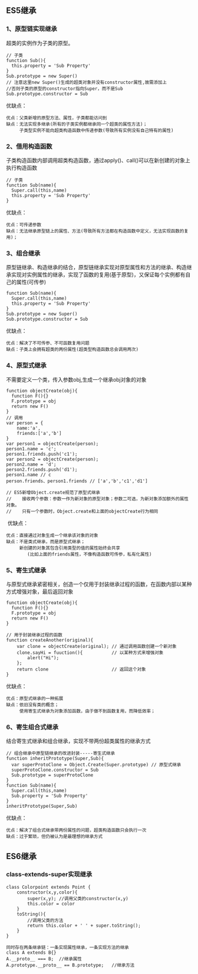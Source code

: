 ## ES5继承
### 1、原型链实现继承
超类的实例作为子类的原型。

	// 子类
	function Sub(){
	  this.property = 'Sub Property'
	}
	Sub.prototype = new Super()
	// 注意这里new Super()生成的超类对象并没有constructor属性,故需添加上
	//否则子类的原型的constructor指向Super，而不是Sub
	Sub.prototype.constructor = Sub
优缺点：
	
	优点：父类新增的原型方法、属性，子类都能访问到
	缺点：无法实现多继承(所有的子类实例都继承同一个超类的属性方法)；
		 子类型实例不能向超类构造函数中传递参数(导致所有实例没有自己特有的属性)	
### 2、借用构造函数
子类构造函数内部调用超类构造函数，通过apply()、call()可以在新创建的对象上执行构造函数
	
	// 子类
	function Sub(name){
	  Super.call(this,name)
	  this.property = 'Sub Property'
	}
优缺点：

	优点：可传递参数
	缺点：无法继承原型链上的属性、方法(导致所有方法都在构造函数中定义，无法实现函数的复用)；
### 3、组合继承
原型链继承、构造继承的结合，原型链继承实现对原型属性和方法的继承、构造继承实现对实例属性的继承，实现了函数的复用(基于原型)，又保证每个实例都有自己的属性(可传参)


	function Sub(name){
	  Super.call(this,name)
	  this.property = 'Sub Property'
	}
	Sub.prototype = new Super()
	Sub.prototype.constructor = Sub
优缺点：
	
	优点：解决了不可传参、不可函数复用问题
	缺点：子类上会拥有超类的两份属性(超类型构造函数总会调用两次)
### 4、原型式继承
不需要定义一个类，传入参数obj,生成一个继承obj对象的对象

	function objectCreate(obj){
	  function F(){}
	  F.prototype = obj
	  return new F()
	}
	// 调用
    var person = {
        name:'a',
        friends:['a','b']
    }
    var person1 = objectCreate(person);
    person1.name = 'c';
    person1.friends.push('c1');
    var person2 = objectCreate(person);
    person2.name = 'd';
    person2.friends.push('d1');
	person1.name // c
	person.friends、person1.friends // ['a','b','c1','d1']

	// ES5新增Object.create规范了原型式继承
	//    接收两个参数：参数一作为新对象的原型对象；参数二可选，为新对象添加额外的属性对象。
	//    只有一个参数时，Object.create和上面的objectCreate行为相同

 ​
优缺点：

	优点：直接通过对象生成一个继承该对象的对象
	缺点：不是类式继承，而是原型式继承；
		 新创建的对象其包含引用类型的值的属性始终会共享
			(比如上面的friends属性，不像构造函数可传参，私有化属性)
		  
### 5、寄生式继承
与原型式继承紧密相关，创造一个仅用于封装继承过程的函数，在函数内部以某种方式增强对象，最后返回对象

	function objectCreate(obj){
	  function F(){}
	  F.prototype = obj
	  return new F()
	}
	
	// 用于封装继承过程的函数	
	function createAnother(original){
	    var clone = objectCreate(original); // 通过调用函数创建一个新对象
	    clone.sayHi = fuuction(){           // 以某种方式来增强对象
	        alert("Hi");
	    };
	    return clone                        // 返回这个对象
	}
优缺点：
	
	优点：原型式继承的一种拓展
	缺点：依旧没有类的概念；
		 使用寄生式继承为对象添加函数，由于做不到函数复用，而降低效率；

### 6、寄生组合式继承
结合寄生式继承和组合继承，实现不带两份超类属性的继承方式
	
	// 组合继承中原型链继承的改进封装-----寄生式继承
	function inheritPrototype(Super,Sub){
	  var superProtoClone = Object.Create(Super.prototype) // 原型式继承
	  superProtoClone.constructor = Sub
	  Sub.prototype = superProtoClone
	}
	function Sub(name){
	  Super.call(this,name)
	  Sub.property = 'Sub Property'
	}
	inheritPrototype(Super,Sub)
优缺点：
	
	优点：解决了组合式继承带两份属性的问题，超类构造函数只会执行一次
	缺点：过于繁琐，但仍被认为是最理想的继承方式

## ES6继承
### class-extends-super实现继承
	
	class Colorpoint extends Point {
	    constructor(x,y,color){
	        super(x,y); //调用父类的constructor(x,y)
	        this.color = color
	    }
	    toString(){
	        //调用父类的方法
	        return this.color + ' ' + super.toString(); 
	    }
	}

	同时存在两条继承链：一条实现属性继承，一条实现方法的继承
 	class A extends B{}
	A.__proto__ === B;  //继承属性
	A.prototype.__proto__ == B.prototype;	//继承方法
